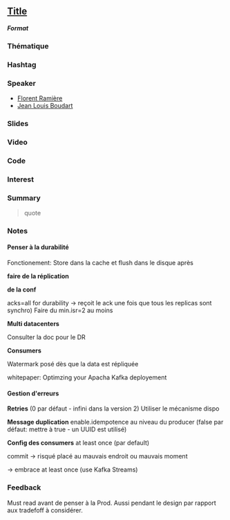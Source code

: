 ## [Title](link)
**_Format_**

### Thématique

### Hashtag

### Speaker

* [Florent Ramière](https://twitter.com/framiere)
* [Jean Louis Boudart](https://twitter.com/jlboudart)

### Slides

### Video

### Code

### Interest

### Summary
> quote

### Notes

#### Penser à la durabilité

Fonctionement: Store dans la cache et flush dans le disque après

**faire de la réplication**

**de la conf**

acks=all for durability -> reçoit le ack une fois que tous les replicas sont synchro)
Faire du min.isr=2 au moins

**Multi datacenters**

Consulter la doc pour le DR

**Consumers**

Watermark posé dès que la data est répliquée

whitepaper: Optimzing your Apacha Kafka deployement


#### Gestion d'erreurs

**Retries** (0 par défaut - infini dans la version 2)
Utiliser le mécanisme dispo

**Message duplication**
enable.idempotence au niveau du producer (false par défaut: mettre à true - un UUID est utilisé)

**Config des consumers**
at least once (par default)

commit -> risqué placé au mauvais endroit ou mauvais moment

-> embrace at least once (use Kafka Streams)


### Feedback

Must read avant de penser à la Prod.
Aussi pendant le design par rapport aux tradefoff à considérer.

